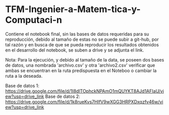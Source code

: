 # TFM-Ingenier-a-Matem-tica-y-Computaci-n
Contiene el notebook final, sin las bases de datos requeridas para su reproducción, debido al tamaño de estas no se puede subir a git-hub, por tal razón y en busca de que se pueda reproducir los resultados obtenidos en el desarrollo del notebook, se suben a drive y se adjunta el link.

Nota: Para la ejecución, y debido al tamaño de la data, se poseen dos bases de datos, una nombrada 'archivo.csv' y otra 'archivo2.csv' verificar que ambas se encuentran en la ruta predispuesta en el Noteboo o cambiar la ruta a la deseada. 

Base de datos 1: https://drive.google.com/file/d/1I8dlTOphckNPAmO1mQUYKT8AJd1AFIaU/view?usp=drive_link
Base de datos 2: https://drive.google.com/file/d/1k8rueKvs7HIfV9wXGG3HRPXDxqzfv46w/view?usp=drive_link
